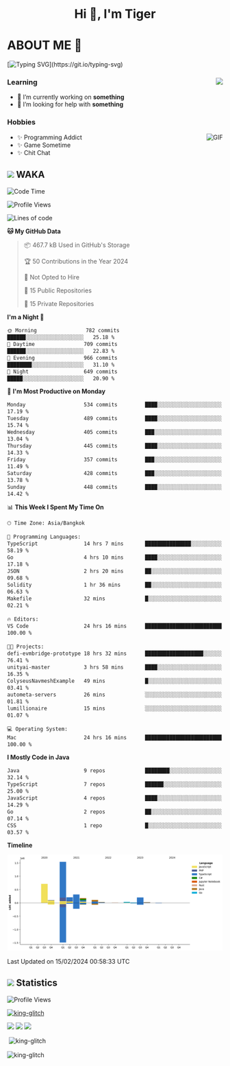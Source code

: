 <h1 align="center">Hi 👋, I'm Tiger</h1>




# ABOUT ME 💬

[![Typing SVG](https://readme-typing-svg.herokuapp.com?color=22F771&vCenter=true&lines=A+perssionate+developer+from+nowhere.)](https://git.io/typing-svg)

<div>
 <img align="right" src="https://spotify-github-profile.vercel.app/api/view?uid=12129734423&cover_image=false&theme=default&bar_color=22d016&bar_color_cover=true" />
 <h3>Learning</h3>
 
 <ul>
  <li>🔭 I’m currently working on <b>something</b></li>
  <li>🤝 I’m looking for help with <b>something</b></li>
 </ul>
 
</div>
<div>
 <h3>Hobbies</h3>
 <img align="right" height="475px"  alt="GIF" src="https://i.pinimg.com/originals/1f/b7/db/1fb7dbee557e5ed509f7517da8a84d58.gif" />
 <ul>
  <li>✨ Programming Addict</li>
  <li>✨ Game Sometime</li>
  <li>✨ Chit Chat</li>
 </ul>
 
</div>



## <img height="40" src="https://raw.githubusercontent.com/innng/innng/master/assets/kyubey.gif"/> WAKA

<!--START_SECTION:waka-->
![Code Time](http://img.shields.io/badge/Code%20Time-1%2C775%20hrs%2013%20mins-blue)

![Profile Views](http://img.shields.io/badge/Profile%20Views-0-blue)

![Lines of code](https://img.shields.io/badge/From%20Hello%20World%20I%27ve%20Written-3.4%20million%20lines%20of%20code-blue)

**🐱 My GitHub Data** 

> 📦 467.7 kB Used in GitHub's Storage 
 > 
> 🏆 50 Contributions in the Year 2024
 > 
> 🚫 Not Opted to Hire
 > 
> 📜 15 Public Repositories 
 > 
> 🔑 15 Private Repositories 
 > 
**I'm a Night 🦉** 

```text
🌞 Morning                782 commits         ██████░░░░░░░░░░░░░░░░░░░   25.18 % 
🌆 Daytime                709 commits         ██████░░░░░░░░░░░░░░░░░░░   22.83 % 
🌃 Evening                966 commits         ████████░░░░░░░░░░░░░░░░░   31.10 % 
🌙 Night                  649 commits         █████░░░░░░░░░░░░░░░░░░░░   20.90 % 
```
📅 **I'm Most Productive on Monday** 

```text
Monday                   534 commits         ████░░░░░░░░░░░░░░░░░░░░░   17.19 % 
Tuesday                  489 commits         ████░░░░░░░░░░░░░░░░░░░░░   15.74 % 
Wednesday                405 commits         ███░░░░░░░░░░░░░░░░░░░░░░   13.04 % 
Thursday                 445 commits         ████░░░░░░░░░░░░░░░░░░░░░   14.33 % 
Friday                   357 commits         ███░░░░░░░░░░░░░░░░░░░░░░   11.49 % 
Saturday                 428 commits         ███░░░░░░░░░░░░░░░░░░░░░░   13.78 % 
Sunday                   448 commits         ████░░░░░░░░░░░░░░░░░░░░░   14.42 % 
```


📊 **This Week I Spent My Time On** 

```text
🕑︎ Time Zone: Asia/Bangkok

💬 Programming Languages: 
TypeScript               14 hrs 7 mins       ███████████████░░░░░░░░░░   58.19 % 
Go                       4 hrs 10 mins       ████░░░░░░░░░░░░░░░░░░░░░   17.18 % 
JSON                     2 hrs 20 mins       ██░░░░░░░░░░░░░░░░░░░░░░░   09.68 % 
Solidity                 1 hr 36 mins        ██░░░░░░░░░░░░░░░░░░░░░░░   06.63 % 
Makefile                 32 mins             █░░░░░░░░░░░░░░░░░░░░░░░░   02.21 % 

🔥 Editors: 
VS Code                  24 hrs 16 mins      █████████████████████████   100.00 % 

🐱‍💻 Projects: 
defi-evmbridge-prototype 18 hrs 32 mins      ███████████████████░░░░░░   76.41 % 
unityai-master           3 hrs 58 mins       ████░░░░░░░░░░░░░░░░░░░░░   16.35 % 
ColyseusNavmeshExample   49 mins             █░░░░░░░░░░░░░░░░░░░░░░░░   03.41 % 
autometa-servers         26 mins             ░░░░░░░░░░░░░░░░░░░░░░░░░   01.81 % 
lumillionaire            15 mins             ░░░░░░░░░░░░░░░░░░░░░░░░░   01.07 % 

💻 Operating System: 
Mac                      24 hrs 16 mins      █████████████████████████   100.00 % 
```

**I Mostly Code in Java** 

```text
Java                     9 repos             ████████░░░░░░░░░░░░░░░░░   32.14 % 
TypeScript               7 repos             ██████░░░░░░░░░░░░░░░░░░░   25.00 % 
JavaScript               4 repos             ████░░░░░░░░░░░░░░░░░░░░░   14.29 % 
Go                       2 repos             ██░░░░░░░░░░░░░░░░░░░░░░░   07.14 % 
CSS                      1 repo              █░░░░░░░░░░░░░░░░░░░░░░░░   03.57 % 
```



**Timeline**

![Lines of Code chart](https://raw.githubusercontent.com/king-glitch/king-glitch/main/assets/bar_graph.png)


 Last Updated on 15/02/2024 00:58:33 UTC
<!--END_SECTION:waka-->
## <img height="40" src="https://raw.githubusercontent.com/innng/innng/master/assets/kyubey.gif"/> Statistics
![Profile Views](https://komarev.com/ghpvc/?username=king-glitch)  

<p align="left"> 
 <a href="https://github.com/ryo-ma/github-profile-trophy">
  <img src="https://github-profile-trophy.vercel.app/?username=king-glitch&theme=dracula" alt="king-glitch" />
 </a> </p>

![](https://github-profile-summary-cards.vercel.app/api/cards/profile-details?username=king-glitch&theme=dracula)
![](https://github-profile-summary-cards.vercel.app/api/cards/stats?username=king-glitch&theme=dracula) 
![](https://github-profile-summary-cards.vercel.app/api/cards/productive-time?username=king-glitch&theme=dracula)


<p>&nbsp;<img align="center" src="https://github-readme-stats.vercel.app/api?username=king-glitch&theme=dracula" alt="king-glitch" /></p>

<p><img align="center" src="https://github-readme-streak-stats.herokuapp.com/?user=king-glitch&theme=dracula" alt="king-glitch" /></p>

